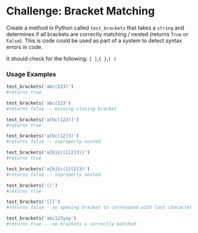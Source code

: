 # Challenge: Bracket Matching

Create a method in Python called `test_brackets` that takes a `string` and determines if all brackets are correctly matching / nested (returns `True` or `False`). This is code could be used as part of a system to detect syntax errors in code.

It should check for the following: `[ ]`,`{ }`,`( )`

### Usage Examples

```python
test_brackets('abc(123)')
#returns true

test_brackets('abc(123')
#returns false -- missing closing bracket

test_brackets('a[bc(123)]')
#returns true

test_brackets('a[bc(12]3)')
#returns false -- inproperly nested

test_brackets('a{b}{c(1[2]3)}')
#returns true

test_brackets('a{b}{c(1}[2]3)')
#returns false -- inproperly nested

test_brackets('()')
#returns true

test_brackets('[]]')
#returns false - no opening bracket to correspond with last character

test_brackets('abc123yay')
#returns true -- no brackets = correctly matched
```